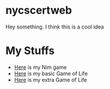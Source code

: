 # nycscertweb
Hey something.  I think this is a cool idea


# My Stuffs
* [Here](https://github.com/hunter-teacher-cert/cohort-3-summer-work-Mr-Adams/blob/master/programming/1/Nim.java) is my Nim game
* [Here](https://github.com/hunter-teacher-cert/cohort-3-summer-work-Mr-Adams/blob/master/programming/3/Cgol.java) is my basic Game of Life
* [Here](https://github.com/hunter-teacher-cert/cohort-3-summer-work-Mr-Adams/blob/master/programming/3/Cgolxtra.java) is my extra Game of Life
